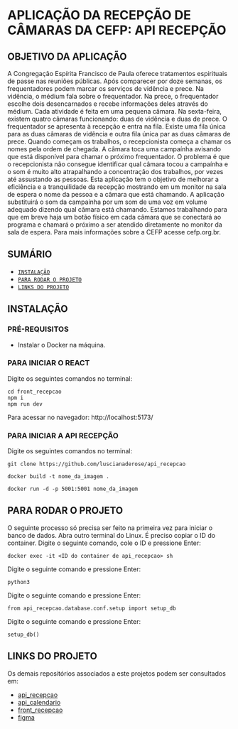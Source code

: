 # APLICAÇÃO DA RECEPÇÃO DE CÂMARAS DA CEFP: API RECEPÇÃO

## OBJETIVO DA APLICAÇÃO

A Congregação Espírita Francisco de Paula oferece tratamentos espirituais de passe nas reuniões públicas. Após comparecer por doze semanas, os frequentadores podem marcar os serviços de vidência e prece. Na vidência, o médium fala sobre o frequentador. Na prece, o frequentador escolhe dois desencarnados e recebe informações deles através do médium. Cada atividade é feita em uma pequena câmara. Na sexta-feira, existem quatro câmaras funcionando: duas de vidência e duas de prece. O frequentador se apresenta à recepção e entra na fila. Existe uma fila única para as duas câmaras de vidência e outra fila única par as duas câmaras de prece. Quando começam os trabalhos, o recepcionista começa a chamar os nomes pela ordem de chegada. A câmara toca uma campaínha avisando que está disponível para chamar o próximo frequentador. O problema é que o recepcionista não consegue identificar qual câmara tocou a campaínha e o som é muito alto atrapalhando a concentração dos trabalhos, por vezes até assustando as pessoas. Esta aplicação tem o objetivo de melhorar a eficiência e a tranquilidade da recepção mostrando em um monitor na sala de espera o nome da pessoa e a câmara que está chamando. A aplicação substituirá o som da campaínha por um som de uma voz em volume adequado dizendo qual câmara está chamando. Estamos trabalhando para que em breve haja um botão físico em cada câmara que se conectará ao programa e chamará o próximo a ser atendido diretamente no monitor da sala de espera. Para mais informações sobre a CEFP acesse cefp.org.br.

## SUMÁRIO

- [`INSTALAÇÃO`](#INSTALAÇÃO)
- [`PARA RODAR O PROJETO`](#PARA-RODAR-O-PROJETO)
- [`LINKS DO PROJETO`](#LINKS-DO-PROJETO)

## INSTALAÇÃO

### PRÉ-REQUISITOS

- Instalar o Docker na máquina.

### PARA INICIAR O REACT

Digite os seguintes comandos no terminal:

```
cd front_recepcao
npm i
npm run dev
```

Para acessar no navegador:
http://localhost:5173/

### PARA INICIAR A API RECEPÇÃO

Digite os seguintes comandos no terminal:

```
git clone https://github.com/luscianaderose/api_recepcao
```
```
docker build -t nome_da_imagem .
```
```
docker run -d -p 5001:5001 nome_da_imagem
```


## PARA RODAR O PROJETO
O seguinte processo só precisa ser feito na primeira vez para iniciar o banco de dados. Abra outro terminal do Linux. É preciso copiar o ID do container. Digite o seguinte comando, cole o ID e pressione Enter:
```
docker exec -it <ID do container de api_recepcao> sh
```

Digite o seguinte comando e pressione Enter:
```
python3
```

Digite o seguinte comando e pressione Enter:
```
from api_recepcao.database.conf.setup import setup_db
```

Digite o seguinte comando e pressione Enter:
```
setup_db()
```


## LINKS DO PROJETO

Os demais repositórios associados a este projetos podem ser consultados em:

- [api_recepcao](https://github.com/luscianaderose/api_recepcao)
- [api_calendario](https://github.com/luscianaderose/api_calendario)
- [front_recepcao](https://github.com/luscianaderose/front_recepcao)
- [figma](https://www.figma.com/proto/4WaxuFjrOhR8aIHIlHXuIP/prj-recepcao-cefp-01?node-id=0-1&t=XGYyK7bsqyAa5qK2-1)
